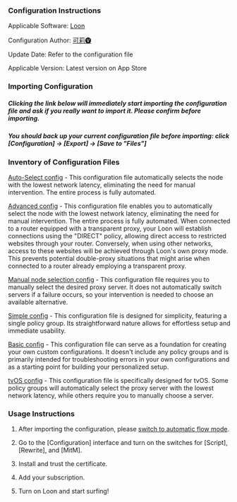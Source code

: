 ### Configuration Instructions

Applicable Software: [Loon](https://apps.apple.com/app/loon/id1373567447)

Configuration Author: [可莉🅥](https://t.me/iKeLee)

Update Date: Refer to the configuration file

Applicable Version: Latest version on App Store

### Importing Configuration

##### Clicking the link below will immediately start importing the configuration file and ask if you really want to import it. Please confirm before importing.

##### You should back up your current configuration file before importing: click [Configuration] → [Export] → [Save to "Files"]


### Inventory of Configuration Files

[Auto-Select config](https://www.nsloon.com/openloon/import?sub=https://kelee.one/Tool/Loon/Config/en-US/Loon_Auto-Select_Configuration_By_iKeLee.conf) - This configuration file automatically selects the node with the lowest network latency, eliminating the need for manual intervention. The entire process is fully automated.

[Advanced config](https://www.nsloon.com/openloon/import?sub=https://github.com/oyeanu/vpn_tool/blob/main/vpn_tool/Loon/Config/en-US/Loon_Advanced_Configuration_By_iKeLee.conf) - This configuration file enables you to automatically select the node with the lowest network latency, eliminating the need for manual intervention. The entire process is fully automated. When connected to a router equipped with a transparent proxy, your Loon will establish connections using the "DIRECT" policy, allowing direct access to restricted websites through your router. Conversely, when using other networks, access to these websites will be achieved through Loon's own proxy mode. This prevents potential double-proxy situations that might arise when connected to a router already employing a transparent proxy.

[Manual node selection config](https://www.nsloon.com/openloon/import?sub=https://kelee.one/Tool/Loon/Config/en-US/Loon_Selection_Configuration_By_iKeLee.conf) - This configuration file requires you to manually select the desired proxy server. It does not automatically switch servers if a failure occurs, so your intervention is needed to choose an available alternative.

[Simple config](https://www.nsloon.com/openloon/import?sub=https://kelee.one/Tool/Loon/Config/en-US/Loon_Simple_Configuration_By_iKeLee.conf) - This configuration file is designed for simplicity, featuring a single policy group. Its straightforward nature allows for effortless setup and immediate usability.

[Basic config](https://www.nsloon.com/openloon/import?sub=https://kelee.one/Tool/Loon/Config/en-US/Loon_Basic_Configuration_By_iKeLee.conf) - This configuration file can serve as a foundation for creating your own custom configurations. It doesn't include any policy groups and is primarily intended for troubleshooting errors in your own configurations and as a starting point for building your personalized setup.

[tvOS config](https://www.nsloon.com/openloon/import?sub=https://kelee.one/Tool/Loon/Config/en-US/Loon_tvOS_Configuration_By_iKeLee.conf) - This configuration file is specifically designed for tvOS. Some policy groups will automatically select the proxy server with the lowest network latency, while others require you to manually choose a server.

### Usage Instructions

1. After importing the configuration, please [switch to automatic flow mode](https://www.nsloon.com/openloon/flowmodel=filter).

2. Go to the [Configuration] interface and turn on the switches for [Script], [Rewrite], and [MitM].

3. Install and trust the certificate.

4. Add your subscription.

5. Turn on Loon and start surfing! 